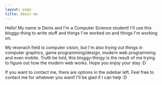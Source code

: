 ```yaml
---
layout: page
title: About me
---
```


Hello! My name is Denis and I'm a Computer Science student! I'll use this bloggy-thing to write stuff and things I've worked on and things I'm working on.

My reserach field is computer vision, but I'm also trying out things in computer graphics, game programming/design, modern web programming and even mobile. Truth be told, this bloggy-thingy is the result of me trying to figure out how the modern web works. Hope you enjoy your stay :D

If you want to contact me, there are options in the sidebar left. Feel free to contact me for whatever you want! I'll be glad if I can help :D